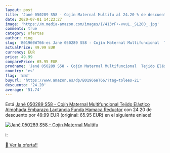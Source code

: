 ```yaml
---
layout: post
title: 'Jané 050289 S58 - Cojín Maternal Multifu al 24.20 % de descuento'
date: 2020-07-01 14:23:27
image: 'https://m.media-amazon.com/images/I/413rF+-vvuL._SL200_.jpg'
comments: true
category: ofertas
author: ring
slug: 'B01966WT66-es Jané 050289 S58 - Cojín Maternal Multifuncional  Tejido Elástico  Almohada Embarazo  Lactancia  Funda Hamaca  Reductor'
actualPrice: 49.99 EUR
currency: EUR
price: 49.99
comparePrice: 65.95 EUR
prodname: 'Jané 050289 S58 - Cojín Maternal Multifuncional  Tejido Elástico  Almohada Embarazo  Lactancia  Funda Hamaca  Reductor'
country: 'es'
flag: '🇪🇸'
buyurl: 'https://www.amazon.es/dp/B01966WT66/?tag=tolees-21'
descuento: '24.20'
average: '51.74'
---
```


Está [Jané 050289 S58 - Cojín Maternal Multifuncional  Tejido Elástico  Almohada Embarazo  Lactancia  Funda Hamaca  Reductor](https://www.amazon.es/dp/B01966WT66/?tag=tolees-21) con 24.20 de descuento por 49.99 EUR (original: 65.95 EUR) en el siguiente enlace!

[![Jané 050289 S58 - Cojín Maternal Multifu](https://m.media-amazon.com/images/I/413rF+-vvuL._SL200_.jpg)](https://www.amazon.es/dp/B01966WT66/?tag=tolees-21)

ℹ️:


[🛒 Ver la oferta!!](https://www.amazon.es/dp/B01966WT66/?tag=tolees-21)
